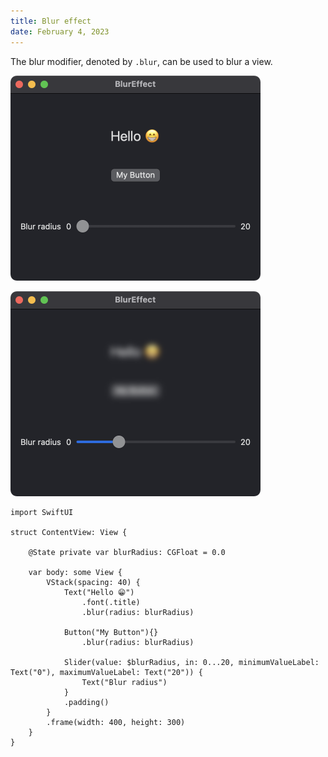 ```yaml
---
title: Blur effect
date: February 4, 2023
---
```


The blur modifier, denoted by `.blur`, can be used to blur a view.

<p><img src="../../assets/images/swiftui-blur-effect1.png" style="max-width:400px;" alt="blur effect"></p>
<p><img src="../../assets/images/swiftui-blur-effect2.png" style="max-width:400px;" alt="blur effect"></p>

``` { .swift .pre1000 }
import SwiftUI

struct ContentView: View {

    @State private var blurRadius: CGFloat = 0.0

    var body: some View {
        VStack(spacing: 40) {
            Text("Hello 😁")
                .font(.title)
                .blur(radius: blurRadius)

            Button("My Button"){}
                .blur(radius: blurRadius)

            Slider(value: $blurRadius, in: 0...20, minimumValueLabel: Text("0"), maximumValueLabel: Text("20")) {
                Text("Blur radius")
            }
            .padding()
        }
        .frame(width: 400, height: 300)
    }
}
```
